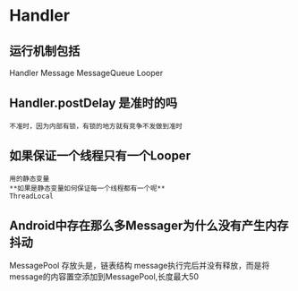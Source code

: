 # Handler
## 运行机制包括
Handler
Message
MessageQueue
Looper
## Handler.postDelay 是准时的吗
    不准时，因为内部有锁，有锁的地方就有竞争不发做到准时
## 如果保证一个线程只有一个Looper
    用的静态变量
    **如果是静态变量如何保证每一个线程都有一个呢**
    ThreadLocal
## Android中存在那么多Messager为什么没有产生内存抖动
   MessagePool 存放头是，链表结构  message执行完后并没有释放，而是将message的内容置空添加到MessagePool,长度最大50